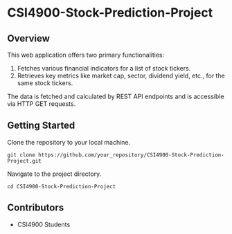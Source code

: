 # CSI4900-Stock-Prediction-Project

## Overview

This web application offers two primary functionalities:

1. Fetches various financial indicators for a list of stock tickers.
2. Retrieves key metrics like market cap, sector, dividend yield, etc., for the same stock tickers.

The data is fetched and calculated by REST API endpoints and is accessible via HTTP GET requests.

## Getting Started

Clone the repository to your local machine.

```
git clone https://github.com/your_repository/CSI4900-Stock-Prediction-Project.git
```

Navigate to the project directory.

```
cd CSI4900-Stock-Prediction-Project
```

## Contributors

- CSI4900 Students

